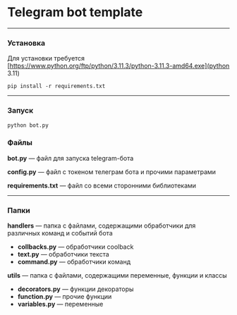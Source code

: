 # Telegram bot template

***

### Установка  
Для установки требуется [https://www.python.org/ftp/python/3.11.3/python-3.11.3-amd64.exe](python 3.11)  
```
pip install -r requirements.txt
```

***

### Запуск  

```
python bot.py
```  

### Файлы

**bot.py** — файл для запуска telegram-бота  

**config.py** — файл с токеном телеграм бота и прочими параметрами  
  
**requirements.txt** — файл со всеми сторонними библиотеками  

***

### Папки

**handlers** — папка с файлами, содержащими обработчики для различных команд и событий бота  

  * **collbacks.py** — обработчики coolback
  * **text.py** — обработчики текста
  * **command.py** — обработчики команд  
  
**utils** — папка с файлами, содержащими переменные, функции и классы  

  * **decorators.py** — функции декораторы
  * **function.py** — прочие функции
  * **variables.py** — переменные  
  
